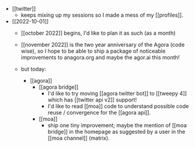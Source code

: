 - [[twitter]]
  - keeps mixing up my sessions so I made a mess of my [[profiles]].
- [[2022-10-01]]
  - [[october 2022]] begins, I'd like to plan it as such (as a month)
  - [[november 2022]] is the two year anniversary of the Agora (code wise), so I hope to be able to ship a package of noticeable improvements to anagora.org and maybe the agor.ai this month!

  - but today:
    - [[agora]]
      - [[agora bridge]]
        - I'd like to try moving [[agora twitter bot]] to [[tweepy 4]] which has [[twitter api v2]] support!
        - I'd like to read [[moa]] code to understand possible code reuse / convergence for the [[agora api]].
      - [[moa]]
        - ship one tiny improvement; maybe the mention of [[moa bridge]] in the homepage as suggested by a user in the [[moa channel]] (matrix).
